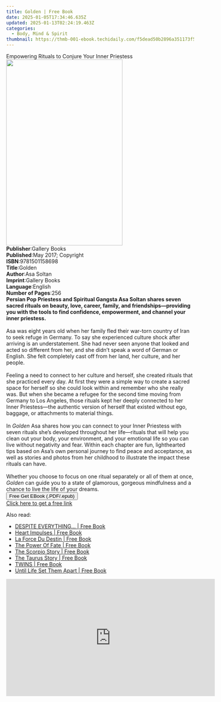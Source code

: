 ```yaml
---
title: Golden | Free Book
date: 2025-01-05T17:34:46.635Z
updated: 2025-01-13T02:24:19.463Z
categories:
  - Body, Mind & Spirit
thumbnail: https://thmb-001-ebook.techidaily.com/f5dead50b2896a351173f563dd8cdf50903c6094c1eafaa16f73be58d285a3c7.jpg
---
```

<main id="book-container">
  <div class="flex flex-col">
    <div class="book-brief flex-1 py-6 px-4 sm:p-6 md:py-10 md:px-8">
      <!-- brief-->
      <div class="book-brief-main">
        Empowering Rituals to Conjure Your Inner Priestess
      </div>
    </div>
    <div
      class="book-meta-info flex-1 grid gap-4 col-start-1 col-end-3 row-start-1 sm:mb-6 sm:grid-cols-4 lg:gap-6 lg:col-start-2 lg:row-end-6 lg:row-span-6 lg:mb-0"
    >
      <div
        class="book-meta-info-left place-content-center mt-4 p-4 text-sm leading-6 col-start-2 col-span-2 dark:text-slate-400"
      >
        <img
          class="w-full h-500 object-cover rounded-lg sm:h-255 sm:col-span-2 lg:col-span-full"
          src="https://img-001-ebook.techidaily.com/695178c6b28ceeb557e5acd9776e1edc8926d979ff566ead4ff043acdaf13270.jpg"
          alt=""
          width="312"
          height="500"
        />
      </div>
      <div
        class="book-meta-info-right mt-2 col-start-1 row-start-2 col-span-3 self-center"
      >
        <!-- meta data  -->
        <div class="flex flex-col px-4 md:px-8">
          <div class="flex-1">
            <strong>Publisher</strong>:<span class="px-2">Gallery Books</span>
          </div>
          <div class="flex-1">
            <strong>Published</strong>:<span class="px-2"
              >May 2017; Copyright</span
            >
          </div>
          <div class="flex-1">
            <strong>ISBN</strong>:<span class="px-2">9781501158698</span>
          </div>
          <div class="flex-1">
            <strong>Title</strong>:<span class="px-2">Golden</span>
          </div>
          <div class="flex-1">
            <strong>Author</strong>:<span class="px-2">Asa Soltan</span>
          </div>
          <div class="flex-1">
            <strong>Imprint</strong>:<span class="px-2">Gallery Books</span>
          </div>
          <div class="flex-1">
            <strong>Language</strong>:<span class="px-2">English</span>
          </div>
          <div class="flex-1">
            <strong>Number of Pages</strong>:<span class="px-2">256</span>
          </div>
        </div>
      </div>
    </div>
    <div class="book-description flex-1 py-6 px-4 sm:p-6 md:py-10 md:px-8">
      <div class="book-description-main">
        <div accordion-content="" id="description">
          <b
            >Persian Pop Priestess and Spiritual Gangsta Asa Soltan shares seven
            sacred rituals on beauty, love, career, family, and
            friendships—providing you with the tools to find confidence,
            empowerment, and channel your inner priestess.</b
          ><br /><br />Asa was eight years old when her family fled their
          war-torn country of Iran to seek refuge in Germany. To say she
          experienced culture shock after arriving is an understatement. She had
          never seen anyone that looked and acted so different from her, and she
          didn’t speak a word of German or English. She felt completely cast off
          from her land, her culture, and her people.<br />
          <br />Feeling a need to connect to her culture and herself, she
          created rituals that she practiced every day. At first they were a
          simple way to create a sacred space for herself so she could look
          within and remember who she really was. But when she became a refugee
          for the second time moving from Germany to Los Angeles, those rituals
          kept her deeply connected to her Inner Priestess—the authentic version
          of herself that existed without ego, baggage, or attachments to
          material things.<br />
          <br />In <i>Golden</i> Asa shares how you can connect to your Inner
          Priestess with seven rituals she’s developed throughout her
          life—rituals that will help you clean out your body, your environment,
          and your emotional life so you can live without negativity and fear.
          Within each chapter are fun, lighthearted tips based on Asa’s own
          personal journey to find peace and acceptance, as well as stories and
          photos from her childhood to illustrate the impact these rituals can
          have.<br />
          <br />Whether you choose to focus on one ritual separately or all of
          them at once, <i>Golden </i>can guide you to a state of glamorous,
          gorgeous mindfulness and a chance to live the life of your dreams.
        </div>
        <div class="accordion-fader"></div>
      </div>
    </div>
    <div class="book-excerpts flex-1 py-6 px-4 sm:p-6 md:py-10 md:px-8"></div>
    <div
      class="book-about-author flex-1 py-6 px-4 sm:p-6 md:py-10 md:px-8"
    ></div>
    <div class="book-free-get flex-1 py-6 px-4 sm:p-6 md:py-10 md:px-8">
      <button
        id="btn-free-get"
        class="bg-blue-500 hover:bg-blue-700 text-white font-bold py-2 px-4 rounded"
      >
        Free Get EBook (.PDF/.epub)
      </button>
      <div id="countdown-display" class="px-2 text-lg mt-2"></div>
      <a
        id="free-link"
        class="hidden bg-blue-500 hover:bg-blue-700 text-white font-bold py-2 px-4 rounded"
        href="https://www.ebooks.com/en-us/book/2667973/golden/asa-soltan/"
        target="_blank"
        >Click here to get a free link</a
      >
    </div>
    <script>
      let countdownTime = 0;
      let countdownInterval = null;
      document
        .getElementById('btn-free-get')
        .addEventListener('click', startCountdown);
      function startCountdown() {
        countdownTime = new Date().getTime() + 60000 * 3;
        countdownInterval = setInterval(updateCountdown, 1000);
        document.getElementById('btn-free-get').disabled = true;
        document
          .getElementById('btn-free-get')
          .classList.add('bg-gray-500', 'cursor-not-allowed');
      }
      function updateCountdown() {
        let currentTime = new Date().getTime();
        let timeLeft = countdownTime - currentTime;
        let secondsLeft = Math.floor(timeLeft / 1000);
        document.getElementById('countdown-display').innerHTML =
          `Remaining time: ${secondsLeft} seconds.`;
        if (secondsLeft <= 0) {
          clearInterval(countdownInterval);
          document.getElementById('btn-free-get').classList.add('hidden');
          document.getElementById('free-link').classList.remove('hidden');
          document.getElementById('countdown-display').innerHTML = '';
        }
      }
    </script>
  </div>
</main>

<ins class="adsbygoogle"
      style="display:block"
      data-ad-client="ca-pub-7571918770474297"
      data-ad-slot="8358498916"
      data-ad-format="auto"
      data-full-width-responsive="true"></ins>
    

<span class="atpl-alsoreadstyle">Also read:</span>
<div><ul>
<li><a href="https://novels-ebooks.techidaily.com/210970387-9781088252000-despite-everything/"><u>DESPITE EVERYTHING... | Free Book</u></a></li>
<li><a href="https://novels-ebooks.techidaily.com/210970401-9781088252499-heart-impulses/"><u>Heart Impulses | Free Book</u></a></li>
<li><a href="https://novels-ebooks.techidaily.com/210970402-9781088251768-la-force-du-destin/"><u>La Force Du Destin | Free Book</u></a></li>
<li><a href="https://novels-ebooks.techidaily.com/210970411-9781088252734-the-power-of-fate/"><u>The Power Of Fate | Free Book</u></a></li>
<li><a href="https://novels-ebooks.techidaily.com/210970368-9780645886597-the-scorpio-story/"><u>The Scorpio Story | Free Book</u></a></li>
<li><a href="https://novels-ebooks.techidaily.com/210970361-9780645886603-the-taurus-story/"><u>The Taurus Story | Free Book</u></a></li>
<li><a href="https://novels-ebooks.techidaily.com/210970412-9781088252123-twins/"><u>TWINS | Free Book</u></a></li>
<li><a href="https://novels-ebooks.techidaily.com/210970391-9781088252369-until-life-set-them-apart/"><u>Until Life Set Them Apart | Free Book</u></a></li>
</ul></div>

<!-- affiliate ads begin -->
<iframe width="560" height="315" src="https://www.youtube.com/embed/M5pwd2mwaQQ?si=qyZHgdTlbQbc32Mp" title="YouTube video player" frameborder="0" allow="accelerometer; autoplay; clipboard-write; encrypted-media; gyroscope; picture-in-picture; web-share" referrerpolicy="strict-origin-when-cross-origin" allowfullscreen></iframe>
<!-- affiliate ads end -->

